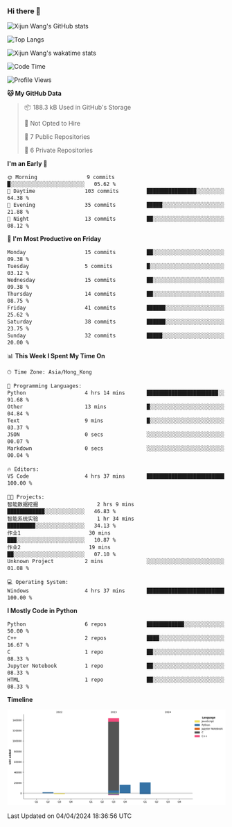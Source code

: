 ### Hi there 👋

![Xijun Wang's GitHub stats](https://github-readme-stats.vercel.app/api?username=kopper-xdu&show_icons=true&bg_color=00000000)

![Top Langs](https://github-readme-stats.vercel.app/api/top-langs/?username=kopper-xdu&size_weight=0.5&count_weight=0.5&exclude_repo=homepage,kopper-xdu.github.io&layout=compact)


![Xijun Wang's wakatime stats](https://github-readme-stats.vercel.app/api/wakatime?username=kopper)

<!--START_SECTION:waka-->
![Code Time](http://img.shields.io/badge/Code%20Time-198%20hrs%2045%20mins-blue)

![Profile Views](http://img.shields.io/badge/Profile%20Views-22-blue)

**🐱 My GitHub Data** 

> 📦 188.3 kB Used in GitHub's Storage 
 > 
> 🚫 Not Opted to Hire
 > 
> 📜 7 Public Repositories 
 > 
> 🔑 6 Private Repositories 
 > 
**I'm an Early 🐤** 

```text
🌞 Morning                9 commits           █░░░░░░░░░░░░░░░░░░░░░░░░   05.62 % 
🌆 Daytime                103 commits         ████████████████░░░░░░░░░   64.38 % 
🌃 Evening                35 commits          █████░░░░░░░░░░░░░░░░░░░░   21.88 % 
🌙 Night                  13 commits          ██░░░░░░░░░░░░░░░░░░░░░░░   08.12 % 
```
📅 **I'm Most Productive on Friday** 

```text
Monday                   15 commits          ██░░░░░░░░░░░░░░░░░░░░░░░   09.38 % 
Tuesday                  5 commits           █░░░░░░░░░░░░░░░░░░░░░░░░   03.12 % 
Wednesday                15 commits          ██░░░░░░░░░░░░░░░░░░░░░░░   09.38 % 
Thursday                 14 commits          ██░░░░░░░░░░░░░░░░░░░░░░░   08.75 % 
Friday                   41 commits          ██████░░░░░░░░░░░░░░░░░░░   25.62 % 
Saturday                 38 commits          ██████░░░░░░░░░░░░░░░░░░░   23.75 % 
Sunday                   32 commits          █████░░░░░░░░░░░░░░░░░░░░   20.00 % 
```


📊 **This Week I Spent My Time On** 

```text
🕑︎ Time Zone: Asia/Hong_Kong

💬 Programming Languages: 
Python                   4 hrs 14 mins       ███████████████████████░░   91.68 % 
Other                    13 mins             █░░░░░░░░░░░░░░░░░░░░░░░░   04.84 % 
Text                     9 mins              █░░░░░░░░░░░░░░░░░░░░░░░░   03.37 % 
JSON                     0 secs              ░░░░░░░░░░░░░░░░░░░░░░░░░   00.07 % 
Markdown                 0 secs              ░░░░░░░░░░░░░░░░░░░░░░░░░   00.04 % 

🔥 Editors: 
VS Code                  4 hrs 37 mins       █████████████████████████   100.00 % 

🐱‍💻 Projects: 
智能数据挖掘                   2 hrs 9 mins        ████████████░░░░░░░░░░░░░   46.83 % 
智能系统实验                   1 hr 34 mins        █████████░░░░░░░░░░░░░░░░   34.13 % 
作业1                      30 mins             ███░░░░░░░░░░░░░░░░░░░░░░   10.87 % 
作业2                      19 mins             ██░░░░░░░░░░░░░░░░░░░░░░░   07.10 % 
Unknown Project          2 mins              ░░░░░░░░░░░░░░░░░░░░░░░░░   01.08 % 

💻 Operating System: 
Windows                  4 hrs 37 mins       █████████████████████████   100.00 % 
```

**I Mostly Code in Python** 

```text
Python                   6 repos             ████████████░░░░░░░░░░░░░   50.00 % 
C++                      2 repos             ████░░░░░░░░░░░░░░░░░░░░░   16.67 % 
C                        1 repo              ██░░░░░░░░░░░░░░░░░░░░░░░   08.33 % 
Jupyter Notebook         1 repo              ██░░░░░░░░░░░░░░░░░░░░░░░   08.33 % 
HTML                     1 repo              ██░░░░░░░░░░░░░░░░░░░░░░░   08.33 % 
```



**Timeline**

![Lines of Code chart](https://raw.githubusercontent.com/kopper-xdu/kopper-xdu/main/assets/bar_graph.png)


 Last Updated on 04/04/2024 18:36:56 UTC
<!--END_SECTION:waka-->

<!--
**kopper-xdu/kopper-xdu** is a ✨ _special_ ✨ repository because its `README.md` (this file) appears on your GitHub profile.

Here are some ideas to get you started:

- 🔭 I’m currently working on ...
- 🌱 I’m currently learning ...
- 👯 I’m looking to collaborate on ...
- 🤔 I’m looking for help with ...
- 💬 Ask me about ...
- 📫 How to reach me: ...
- 😄 Pronouns: ...
- ⚡ Fun fact: ...
-->
